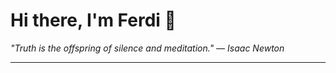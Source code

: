 <h1>Hi there, I'm Ferdi 👋</h1>

<p><em>
  "Truth is the offspring of silence and meditation." — Isaac Newton
</em></p>

---
